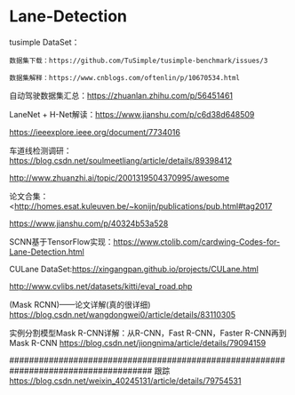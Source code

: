 # Lane-Detection
tusimple DataSet：

	数据集下载：https://github.com/TuSimple/tusimple-benchmark/issues/3
	
	数据集解释：https://www.cnblogs.com/oftenlin/p/10670534.html

自动驾驶数据集汇总：https://zhuanlan.zhihu.com/p/56451461

LaneNet + H-Net解读：https://www.jianshu.com/p/c6d38d648509

https://ieeexplore.ieee.org/document/7734016

车道线检测调研：https://blog.csdn.net/soulmeetliang/article/details/89398412

http://www.zhuanzhi.ai/topic/2001319504370995/awesome

论文合集：<http://homes.esat.kuleuven.be/~konijn/publications/pub.html#tag2017

https://www.jianshu.com/p/40324b53a528

SCNN基于TensorFlow实现：https://www.ctolib.com/cardwing-Codes-for-Lane-Detection.html

CULane DataSet:https://xingangpan.github.io/projects/CULane.html

http://www.cvlibs.net/datasets/kitti/eval_road.php

(Mask RCNN)——论文详解(真的很详细) https://blog.csdn.net/wangdongwei0/article/details/83110305

实例分割模型Mask R-CNN详解：从R-CNN，Fast R-CNN，Faster R-CNN再到Mask R-CNN  https://blog.csdn.net/jiongnima/article/details/79094159




#####################################################################################
跟踪 https://blog.csdn.net/weixin_40245131/article/details/79754531
